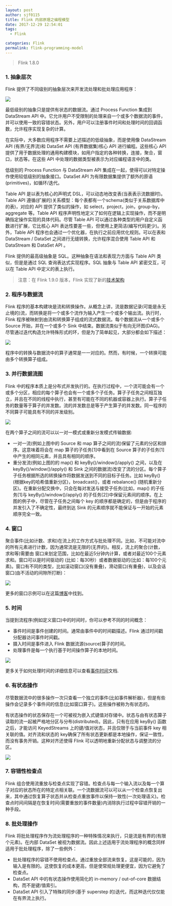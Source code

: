 ```yaml
---
layout: post
author: sjf0115
title: Flink 内部原理之编程模型
date: 2017-12-29 12:54:01
tags:
  - Flink

categories: Flink
permalink: flink-programming-model
---
```


> Flink 1.8.0

### 1. 抽象层次

Flink 提供了不同级别的抽象层次来开发流处理和批处理应用程序：

![](https://github.com/sjf0115/ImageBucket/blob/main/Flink/flink-programming-model-1.png?raw=true)

最低级别的抽象只是提供有状态的数据流。通过 Process Function 集成到 DataStream API 中。它允许用户不受限制的处理来自一个或多个数据流的事件，并可以使用一致的容错状态。另外，用户可以注册事件时间和处理时间的回调函数，允许程序实现复杂的计算。

在实际中，大多数应用程序不需要上述描述的低级抽象，而是使用像 DataStream API (有界/无界流)和 DataSet API (有界数据集)核心 API 进行编程。这些核心 API 提供了用于数据处理的通用构建模块，如用户指定的各种转换，连接，聚合，窗口，状态等。在这些 API 中处理的数据类型被表示为对应编程语言中的类。

低级别的 Process Function 与 DataStream API 集成在一起，使得可以对特定操作使用较低级别的抽象接口。DataSet API 为有限数据集提供了额外的原语(primitives)，如循环/迭代。

Table API 是以表为核心的声明式 DSL，可以动态地改变表(当表表示流数据时)。Table API 遵循(扩展的)关系模型：每个表都有一个schema(类似于关系数据库中的表)，对应的 API 提供了类似的操作，如 select，project，join，group-by，aggregate 等。Table API 程序声明性地定义了如何在逻辑上实现操作，而不是明确指定操作实现的具体代码。尽管 Table API 可以通过各种类型的用户自定义函数进行扩展，它比核心 API 表达性要差一些，但使用上更简洁(编写代码更少)。另外，Table API 程序也会通过一个优化器，在执行之前应用优化规则。可以在表和 DataStream / DataSet 之间进行无缝转换，允许程序混合使用 Table API 和 DataStream 和 DataSet API 。

Flink 提供的最高级抽象是 SQL。这种抽象在语法和表现力方面与 Table API 类似，但是是通过 SQL 查询表达式实现程序。SQL 抽象与 Table API 紧密交互，可以在 Table API 中定义的表上执行。

> 注意：在 Flink 1.9.0 版本，Flink 实现了新的[技术架构](https://smartsi.blog.csdn.net/article/details/124159459)

### 2. 程序与数据流

Flink 程序的基本构建块是流和转换操作。从概念上讲，流是数据记录(可能是永无止境的)流，而转换是将一个或多个流作为输入产生一个或多个输出流。执行时，Flink 程序被映射到由流和转换算子组成的流式数据流。每个数据流从一个或多个 Source 开始，并在一个或多个 Sink 中结束。数据流类似于有向无环图(DAG)。尽管通过迭代构造允许特殊形式的环，但是为了简单起见，大部分都会如下描述：

![](https://github.com/sjf0115/ImageBucket/blob/main/Flink/flink-programming-model-2.png?raw=true)

程序中的转换与数据流中的算子通常是一一对应的。然而，有时候，一个转换可能由多个转换算子组成。

### 3. 并行数据流图

Flink 中的程序本质上是分布式并发执行的。在执行过程中，一个流可能会有一个或多个分区，相应的每个算子也会有一个或多个子任务。算子子任务之间相互独立，并且在不同的线程中执行，甚至有可能在不同的机器或容器上执行。算子子任务的数量等于算子的并发数。流的并发数总是等于产生算子的并发数。同一程序的不同算子可能具有不同的并发级别。

![](https://github.com/sjf0115/ImageBucket/blob/main/Flink/flink-programming-model-3.png?raw=true)

在两个算子之间的流可以以一对一模式或重新分发模式传输数据:
- 一对一流(例如上图中的 Source 和 map 算子之间的流)保留了元素的分区和排序。这意味着将会在 map 算子的子任务[1]中看到在 Source 算子的子任务[1]中产生的相同元素，并且具有相同的顺序。
- 重分发流(例如上图的的 map() 和 keyBy()/window()/apply() 之间，以及在 keyBy()/window()/apply() 和 Sink 之间的数据流)改变了流的分区。每个算子子任务根据所选的转换操作将数据发送到不同的目标子任务。比如 keyBy() (根据key的哈希值重新分区)，broadcast()，或者 rebalance() (随机重新分区)。在重新分配交换中，只会在每对发送与接受子任务(比如，map() 的子任务[1]与 keyBy()/window()/apply() 的子任务[2])中保留元素间的顺序。在上图的例子中，尽管在子任务之间每个 key 的顺序都是确定的，但是由于程序的并发引入了不确定性，最终到达 Sink 的元素顺序就不能保证与一开始的元素顺序完全一致。

### 4. 窗口

聚合事件(比如计数、求和)在流上的工作方式与批处理不同。比如，不可能对流中的所有元素进行计数，因为通常流是无限的(无界的)。相反，流上的聚合(计数，求和等)需要由 窗口来划定范围，比如在最近5分钟内计算，或者对最近100个元素求和。窗口可以是时间驱动的 (比如：每30秒）或者数据驱动的(比如：每100个元素)。窗口有不同的类型，比如滚动窗口(没有重叠)，滑动窗口(有重叠)，以及会话窗口(由不活动的间隙所打断)：

![](https://github.com/sjf0115/ImageBucket/blob/main/Flink/flink-programming-model-4.png?raw=true)

更多的窗口示例可以在这篇[博客](https://smartsi.blog.csdn.net/article/details/126554021)中找到。

### 5. 时间

当提到流程序(例如定义窗口)中的时间时，你可以参考不同的时间概念：
- 事件时间是事件创建的时间。通常由事件中的时间戳描述。Flink 通过时间戳分配器访问事件时间戳。
- 摄入时间是事件进入 Flink 数据流源(source)算子的时间。
- 处理事件是每一个执行基于时间操作算子的本地时间。

![](https://github.com/sjf0115/ImageBucket/blob/main/Flink/flink-programming-model-5.png?raw=true)

更多关于如何处理时间的详细信息可以查看[事件时间](https://smartsi.blog.csdn.net/article/details/126554454)文档.

### 6. 有状态操作

尽管数据流中的很多操作一次只查看一个独立的事件(比如事件解析器)，但是有些操作会记录多个事件间的信息(比如窗口算子)。这些操作被称为有状态的。

有状态操作的状态保存在一个可被视为嵌入式键值对存储中。状态与由有状态算子读取的流一起被严格地分区与分布(distributed)。因此，只有在应用 keyBy() 函数之后，才能访问 KeyedStreams 上的键/值对状态，并且仅限于与当前事件 key 相关联的值。对齐流和状态的 key确保了所有状态更新都是本地操作，保证一致性，而没有事务开销。这种对齐还使得 Flink 可以透明地重新分配状态与调整流的分区。

![](https://github.com/sjf0115/ImageBucket/blob/main/Flink/flink-programming-model-6.png?raw=true)

### 7. 容错性检查点

Flink 组合使用流重放与检查点实现了容错。检查点与每一个输入流以及每一个算子对应的状态所在的特定点相关联。一个流数据流可以可以从一个检查点恢复出来，其中通过恢复算子状态并从检查点重放事件以保持一致性(一次处理语义)。检查点时间间隔是在恢复时间(需要重放的事件数量)内消除执行过程中容错开销的一种手段。

### 8. 批处理操作

Flink 将批处理程序作为流处理程序的一种特殊情况来执行，只是流是有界的(有限个元素)。在内部 DataSet 被视为数据流。因此上述适用于流处理程序的概念同样适用于批处理程序，除了一些例外：
- 批处理程序的容错不使用检查点。通过重放全部流来恢复。这是可能的，因为输入是有限的。这使恢复的成本更高，但是使常规处理更便宜，因为它避免了检查点。
- DataSet API 中的有状态操作使用简化的 in-memory / out-of-core 数据结构，而不是键/值索引。
- DataSet API 引入了特殊的同步(基于 superstep 的)迭代，而这种迭代仅仅能在有界流上执行。
